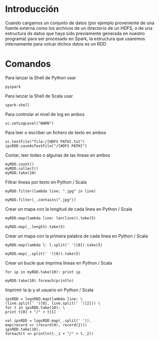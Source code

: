 # Introducción
Cuando cargamos un conjunto de datos (por ejemplo proveniente de una fuente externa como los archivos de un directorio de un HDFS, o de una estructura de datos que haya sido previamente generada en nuestro programa) para ser procesado en Spark, la estructura que usaremos internamente para volcar dichos datos es un RDD

# Comandos

Para lanzar la Shell de Python usar

```
pyspark
```

Para lanzar la Shell de Scala usar

```
spark-shell
```

Para controlar el nivel de log en ambos

```
sc.setLogLevel("WARN")
```

Para leer o escriber un fichero de texto en ambos

```
sc.textFile("file:/[HDFS PATH].txt") 
ipsRDD.saveAsTextFile("/[HDFS PATH]")
```

Contar, leer todas o algunas de las lineas en ambos

```
myRDD.count()
myRDD.collect()
myRDD.take(10)
```

Filtrar líneas por texto en Python / Scala

```
myRDD.filter(lambda line: ".jpg" in line)

myRDD.filter(_.contains(".jpg")) 
```

Crear un mapa con la longitud de cada linea en Python / Scala

```
myRDD.map(lambda line: len(line)).take(5)

myRDD.map(_.length).take(5)
```

Crear un mapa con la primera palabra de cada linea en Python / Scala

```
myRDD.map(lambda l: l.split(' ')[0]).take(5)

myRDD.map(_.split(' ')(0)).take(5)
```

Crear un bucle que imprima lineas en Python / Scala

```
for ip in myRDD.take(10): print ip

myRDD.take(10).foreach(println)
```



Imprimir la ip y el usuario en Python / Scala

```
ipsRDD = logsRDD.map(lambda line: \
(line.split(' ')[0], line.split(' ')[2])) \
for t in ipsRDD.take(10): \
print t[0] + "/" + t[1]

val ipsRDD = logsRDD.map(_.split(' ')).
map(record => (record(0), record(2)))
ipsRDD.take(10).
foreach(t => println(t._1 + "/" + t._2))
```
